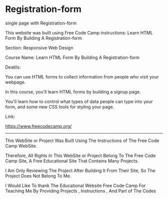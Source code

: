 # Registration-form

single page with Registration-form

This website was built using Free Code Camp instructions: Learn HTML Form By Building A Registration-form

Section: Responsive Web Design

Course Name: Learn HTML Form By Building A Registration-form

Deatils:

You can use HTML forms to collect information from people who visit your webpage.

In this course, you'll learn HTML forms by building a signup page. 

You'll learn how to control what types of data people can type into your form, and some new CSS tools for styling your page.

Link:

https://www.freecodecamp.org/



---------------------------------------------------------------------------------------------------------------------------------------------------------------------------------------------------------------------


This WebSite or Project Was Built Using The Instructions of The Free Code Camp  WebSite.

Therefore, All Rights In This WebSite or Project Belong To The Free Code Camp Site, A Free Educational Site That Contains Many Projects.

I Am Only Reviewing The Project After Building It From Their Site, So The Project Does Not Belong To Me.

I Would Like To thank The Educational Website Free Code Camp For Teaching Me By Providing Projects , Instructions , And Part of The Codes

